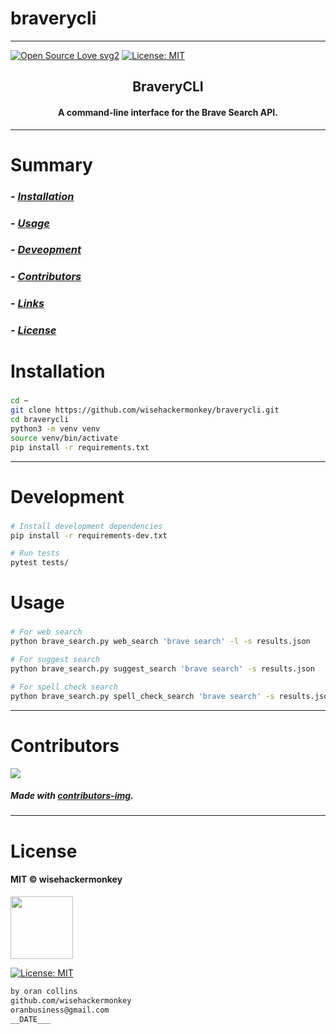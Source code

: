 # braverycli
----
[![Open Source Love svg2](https://badges.frapsoft.com/os/v2/open-source.svg?v=103)](https://github.com/ellerbrock/open-source-badges/)
[![License: MIT](https://img.shields.io/badge/License-MIT-yellow.svg)](https://opensource.org/licenses/MIT)

<h2 align="center">BraveryCLI</h2>

<h4 align="center">A command-line interface for the Brave Search API.</h4>

---

# Summary
### -  *[Installation](#Installation)*
### -  *[Usage](#Usage)*
### -  *[Deveopment](#For-developers)*
### -  *[Contributors](#Contributors)*
### -  *[Links](#Links)*
### -  *[License](#License)*

 
# Installation
### 
```bash
cd ~
git clone https://github.com/wisehackermonkey/braverycli.git
cd braverycli
python3 -m venv venv
source venv/bin/activate
pip install -r requirements.txt
``` 


 <!-- ----------------- -->
<!-- # Screenshots -->
<!-- - <img src="NNNNNNNNNNNNN" width="400"> -->








-----------------
# Development
### 
```bash
# Install development dependencies
pip install -r requirements-dev.txt

# Run tests
pytest tests/
```




# Usage
### 
```bash
# For web search
python brave_search.py web_search 'brave search' -l -s results.json

# For suggest search
python brave_search.py suggest_search 'brave search' -s results.json

# For spell check search
python brave_search.py spell_check_search 'brave search' -s results.json
```









 -----------------
# Contributors

[![](https://contrib.rocks/image?repo=wisehackermonkey/braverycli)](https://github.com/wisehackermonkey/braverycli/graphs/contributors)

##### Made with [contributors-img](https://contrib.rocks).

-----------------


# License

#### MIT © wisehackermonkey
<img src="osi-logo.png" width="100">

[![License: MIT](https://img.shields.io/badge/License-MIT-yellow.svg)](https://opensource.org/licenses/MIT)
```bash
by oran collins
github.com/wisehackermonkey
oranbusiness@gmail.com
__DATE___
```
<!-- 

# Docker
### Build
```bash
cd ~
git clone https://github.com/wisehackermonkey/braverycli.git
cd braverycli
docker build -t wisehackermonkey/braverycli:latest .  
```
### Run
```bash
docker run -it --rm --name wisehackermonkey/braverycli:latest  
```
### Docker-compose
```bash
docker-compose build
docker-compose up 
```
# Publish Docker Image
```bash
docker build -t wisehackermonkey/braverycli:latest .
docker login
docker push wisehackermonkey/braverycli:latest
```
# Deploy on netlify
```
npm install netlify-cli -g
netlify login
netlify deploy
netlify deploy --prod
```
-->
